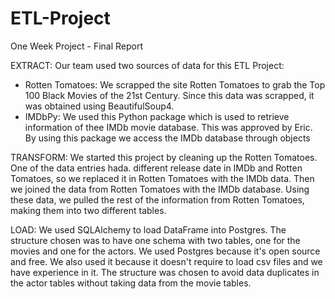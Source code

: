 # ETL-Project
One Week Project - Final Report


EXTRACT: 
Our team used two sources of data for this ETL Project:
  - Rotten Tomatoes: We scrapped the site Rotten Tomatoes to grab the Top 100 Black Movies of the 21st Century. Since this data was scrapped, it was obtained using BeautifulSoup4.
  - IMDbPy: We used this Python package which is used to retrieve information of thee IMDb movie database. This was approved by Eric. By using this package we access the IMDb database through objects


TRANSFORM: 
We started this project by cleaning up the Rotten Tomatoes. One of the data entries hada. different release date in IMDb and Rotten Tomatoes, so we replaced it in Rotten Tomatoes with the IMDb data. Then we joined the data from Rotten Tomatoes with the IMDb database. Using these data, we pulled the rest of the information from Rotten Tomatoes, making them into two different tables.


LOAD: 
We used SQLAlchemy to load DataFrame into Postgres. The structure chosen was to have one schema with two tables, one for the movies and one for the actors. 
We used Postgres because it's open source and free. We also used it because it doesn't require to load csv files and we have experience in it. The structure was chosen to avoid data duplicates in the actor tables without taking data from the movie tables. 
